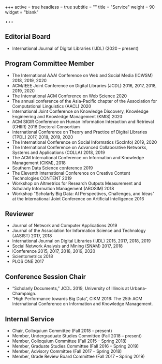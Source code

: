 +++
active = true
headless = true
subtitle = ""
title = "Service"
weight = 90
widget = "blank"

+++

## Editorial Board

* International Journal of Digital Libraries (IJDL) (2020 – present)

## Program Committee Member
* The International AAAI Conference on Web and Social Media (ICWSM) 2018, 2019, 2020
* ACM/IEEE Joint Conference on Digital Libraries (JCDL) 2016, 2017, 2018, 2019, 2020
* The International ACM Conference on Web Science 2020
* The annual conference of the Asia-Pacific chapter of the Association for Computational Linguistics (AACL) 2020
* International Joint Conference on Knowledge Discovery, Knowledge Engineering and Knowledge Management (KMIS) 2020
* ACM SIGIR Conference on Human Information Interaction and Retrieval (CHIIR) 2018 Doctoral Consortium
* International Conference on Theory and Practice of Digital Libraries (TPDL) 2017, 2018, 2019, 2020
* The International Conference on Social Informatics (SocInfo) 2019, 2020
* The International Conference on Advanced Collaborative Networks, Systems and Applications (COLLA) 2018, 2019
* The ACM International Conference on Information and Knowledge Management (CIKM), 2018
* Southern Data Science conference 2019
* The Eleventh International Conference on Creative Content Technologies CONTENT 2019
* Workshop on Altmetrics for Research Outputs Measurement and Scholarly Information Management (AROSIM) 2018
* Workshop "Scholarly Big Data: AI Perspectives, Challenges, and Ideas" at the International Joint Conference on Artificial Intelligence 2016

## Reviewer
* Journal of Network and Computer Applications 2019
* Journal of the Association for Information Science and Technology (JASIST) 2017, 2018
* International Journal on Digital Libraries (IJDL) 2015, 2017, 2018, 2019  
*	Social Network Analysis and Mining (SNAM) 2017, 2018  
*	iConference 2015, 2017, 2018, 2019, 2020
*	Scientometrics 2018
*	PLOS ONE 2017

## Conference Session Chair
*	“Scholarly Documents,” JCDL 2019, University of Illinois at Urbana-Champaign.
*	“High Performance towards Big Data”, CIKM 2016: The 25th ACM International Conference on Information and Knowledge Management.

## Internal Service
* Chair, Colloquium Committee (Fall 2018 – present)
* Member, Undergraduate Studies Committee (Fall 2018 – present)
* Member, Colloquium Committee (Fall 2015 – Spring 2018)
* Member, Graduate Studies Committee (Fall 2016 – Spring 2019)
* Member, Advisory Committee (Fall 2017 – Spring 2018)
* Member, Grade Review Board Committee (Fall 2017 – Spring 2019)
